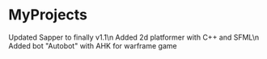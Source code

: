 # MyProjects
Updated Sapper to finally v1.1\n
Added 2d platformer with C++ and SFML\n
Added bot "Autobot" with AHK for warframe game
